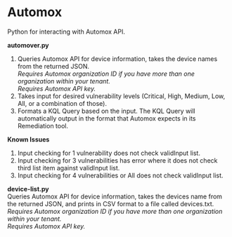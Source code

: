 # Automox
Python for interacting with Automox API.

**automover.py**
1. Queries Automox API for device information, takes the device names from the returned JSON.<br>
_Requires Automox organization ID if you have more than one organization within your tenant.<br>
Requires Automox API key.<br>_
2. Takes input for desired vulnerability levels (Critical, High, Medium, Low, All, or a combination of those).
3. Formats a KQL Query based on the input. The KQL Query will automatically output in the format that Automox expects in its Remediation tool.

**Known Issues**
1. Input checking for 1 vulnerability does not check validInput list.
2. Input checking for 3 vulnerabilities has error where it does not check third list item against validInput list.
3. Input checking for 4 vulnerabilities or All does not check validInput list.

**device-list.py**<br>
Queries Automox API for device information, takes the devices name from the returned JSON, and prints in CSV format to a file called devices.txt.<br>
_Requires Automox organization ID if you have more than one organization within your tenant.<br>
Requires Automox API key.<br>_

